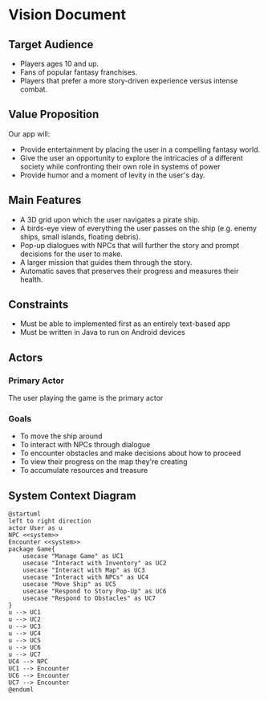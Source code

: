 # Vision Document

## Target Audience
<ul>
<li>Players ages 10 and up.</li>
<li>Fans of popular fantasy franchises.</li>
<li>Players that prefer a more story-driven experience versus intense combat.</li>
</ul>

## Value Proposition
<p>Our app will:</p>
<ul>
<li>Provide entertainment by placing the user in a compelling fantasy world.</li>
<li>Give the user an opportunity to explore the intricacies of a different society while confronting
their own role in systems of power</li>
<li>Provide humor and a moment of levity in the user's day.</li>
</ul>


## Main Features
<ul>
<li>A 3D grid upon which the user navigates a pirate ship.</li>
<li>A birds-eye view of everything the user passes on the ship (e.g. enemy ships, small islands, 
floating debris).</li>
<li>Pop-up dialogues with NPCs that will further the story and prompt decisions for the user
to make.</li>
<li>A larger mission that guides them through the story.</li>
<li>Automatic saves that preserves their progress and measures their health.</li>

</ul>


## Constraints
<ul>
<li>Must be able to implemented first as an entirely text-based app</li>
<li>Must be written in Java to run on Android devices</li>
</ul>

## Actors
### Primary Actor
<p>The user playing the game is the primary actor</p>

### Goals
<ul>
<li>To move the ship around</li>
<li>To interact with NPCs through dialogue</li>
<li>To encounter obstacles and make decisions about how to proceed</li>
<li>To view their progress on the map they're creating</li>
<li>To accumulate resources and treasure</li>
</ul>

## System Context Diagram
```PlantUML
@startuml
left to right direction
actor User as u
NPC <<system>>
Encounter <<system>>
package Game{
    usecase "Manage Game" as UC1
    usecase "Interact with Inventory" as UC2
    usecase "Interact with Map" as UC3
    usecase "Interact with NPCs" as UC4
    usecase "Move Ship" as UC5
    usecase "Respond to Story Pop-Up" as UC6
    usecase "Respond to Obstacles" as UC7
}
u --> UC1
u --> UC2
u --> UC3
u --> UC4
u --> UC5
u --> UC6
u --> UC7
UC4 --> NPC
UC1 --> Encounter
UC6 --> Encounter
UC7 --> Encounter
@enduml
```
